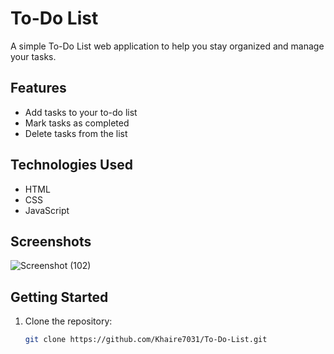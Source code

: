 # To-Do List

A simple To-Do List web application to help you stay organized and manage your tasks.

## Features

- Add tasks to your to-do list
- Mark tasks as completed
- Delete tasks from the list

## Technologies Used

- HTML
- CSS
- JavaScript

## Screenshots

![Screenshot (102)](https://github.com/Khaire7031/To-Do-List/assets/121940469/6affdbe7-6f0b-4408-bab0-0e19e73be89d)


## Getting Started

1. Clone the repository:

   ```bash
   git clone https://github.com/Khaire7031/To-Do-List.git
